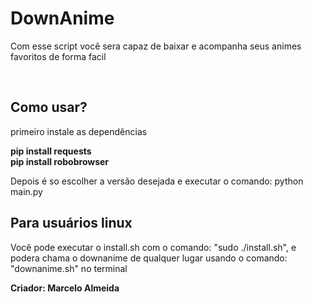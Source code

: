 <h1>DownAnime</h1>

<p>Com esse script você sera capaz de baixar e acompanha seus animes favoritos de forma facil</p>

<br>
<h2>Como usar?</h2>

<P>primeiro instale as dependências</p>
<p><b>pip install requests</b><br><b>pip install robobrowser</b></p>

<p>Depois é so escolher a versão desejada e executar o comando: python main.py</p>

<h2>Para usuários linux</h2>
<p>Você pode executar o install.sh com o comando: "sudo ./install.sh", e podera chama o downanime de qualquer lugar usando o comando: "downanime.sh" no terminal</p>

<p><b>Criador: Marcelo Almeida<b></p>

